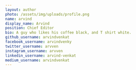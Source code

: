 ```yaml
---
layout: author
photo: /assets/img/uploads/profile.png
name: arvind
display_name: Arvind
position: Chief Editor
bio: A guy who likes his coffee black, and T shirt white.
github_username: arvindvenkat
facebook_username: arvindvenky
twitter_username: arvven
instagram_username: arvven
linkedin_username: arvind-venkat
medium_username: arvindvenkat
---
```


